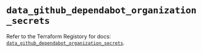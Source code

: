 # `data_github_dependabot_organization_secrets`

Refer to the Terraform Registory for docs: [`data_github_dependabot_organization_secrets`](https://www.terraform.io/docs/providers/github/d/dependabot_organization_secrets).

